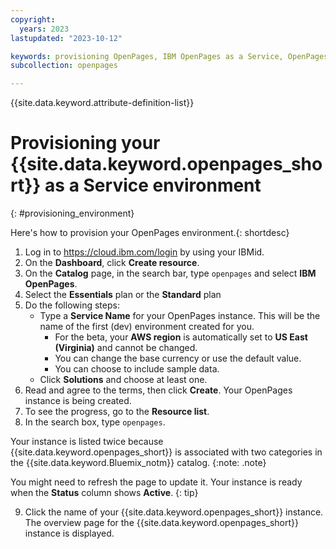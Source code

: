 ```yaml
---
copyright:
  years: 2023
lastupdated: "2023-10-12"

keywords: provisioning OpenPages, IBM OpenPages as a Service, OpenPages environment
subcollection: openpages

---
```

{{site.data.keyword.attribute-definition-list}}

# Provisioning your {{site.data.keyword.openpages_short}} as a Service environment
{: #provisioning_environment}

Here's how to provision your OpenPages environment.{: shortdesc}

1. Log in to https://cloud.ibm.com/login by using your IBMid. 
2. On the **Dashboard**, click **Create resource**.
3. On the **Catalog** page, in the search bar, type `openpages` and select **IBM OpenPages**. 
4. Select the **Essentials** plan or the **Standard** plan 
5. Do the following steps:
    - Type a **Service Name** for your OpenPages instance. This will be the name of the first (dev) environment created for you. 
      - For the beta, your **AWS region** is automatically set to **US East (Virginia)** and cannot be changed.
      - You can change the base currency or use the default value.
      - You can choose to include sample data.
    - Click **Solutions** and choose at least one.
6. Read and agree to the terms, then click **Create**. Your OpenPages instance is being created.
7. To see the progress, go to the **Resource list**.
8. In the search box, type `openpages`. 

Your instance is listed twice because {{site.data.keyword.openpages_short}} is associated with two categories in the {{site.data.keyword.Bluemix_notm}} catalog. {:note: .note}

You might need to refresh the page to update it. Your instance is ready when the **Status** column shows **Active**. {: tip} 

9. Click the name of your {{site.data.keyword.openpages_short}} instance. The overview page for the {{site.data.keyword.openpages_short}} instance is displayed. 
